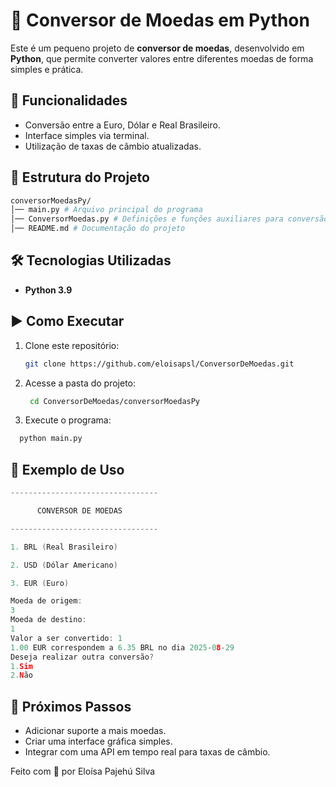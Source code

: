 # 💱 Conversor de Moedas em Python

Este é um pequeno projeto de **conversor de moedas**, desenvolvido em **Python**, que permite converter valores entre diferentes moedas de forma simples e prática.

## 🚀 Funcionalidades
- Conversão entre a Euro, Dólar e Real Brasileiro.
- Interface simples via terminal.
- Utilização de taxas de câmbio atualizadas.

## 📂 Estrutura do Projeto
```bash
conversorMoedasPy/
│── main.py # Arquivo principal do programa
│── ConversorMoedas.py # Definições e funções auxiliares para conversão
│── README.md # Documentação do projeto
```

## 🛠️ Tecnologias Utilizadas
- **Python 3.9**

## ▶️ Como Executar
1. Clone este repositório:
   ```bash
   git clone https://github.com/eloisapsl/ConversorDeMoedas.git
    ```
2. Acesse a pasta do projeto:
   ```bash
    cd ConversorDeMoedas/conversorMoedasPy
    ```
3. Execute o programa:
  ```bash
    python main.py
```

## 📖 Exemplo de Uso

```cpp
---------------------------------

      CONVERSOR DE MOEDAS

---------------------------------

1. BRL (Real Brasileiro)

2. USD (Dólar Americano)

3. EUR (Euro)

Moeda de origem:
3
Moeda de destino:
1
Valor a ser convertido: 1
1.00 EUR correspondem a 6.35 BRL no dia 2025-08-29
Deseja realizar outra conversão?
1.Sim
2.Não
```
## 📌 Próximos Passos
* Adicionar suporte a mais moedas.
* Criar uma interface gráfica simples.
* Integrar com uma API em tempo real para taxas de câmbio.

Feito com 💜 por Eloísa Pajehú Silva
